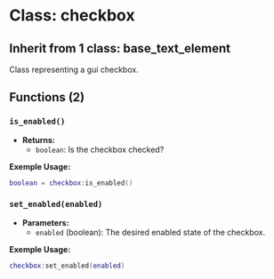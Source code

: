 # Class: checkbox

## Inherit from 1 class: base_text_element

Class representing a gui checkbox.

## Functions (2)

### `is_enabled()`

- **Returns:**
  - `boolean`: Is the checkbox checked?

**Exemple Usage:**
```lua
boolean = checkbox:is_enabled()
```

### `set_enabled(enabled)`

- **Parameters:**
  - `enabled` (boolean): The desired enabled state of the checkbox.

**Exemple Usage:**
```lua
checkbox:set_enabled(enabled)
```



